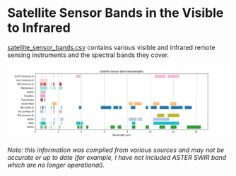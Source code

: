 # Satellite Sensor Bands in the Visible to Infrared

[satellite_sensor_bands.csv](satellite_sensor_bands.csv) contains various visible and infrared remote sensing instruments and the spectral bands they cover.


![](satellite_sensor_bands.jpg)


*Note: this information was compiled from various sources and may not be accurate or up to date (for example, I have not included ASTER SWIR band which are no longer operational).*